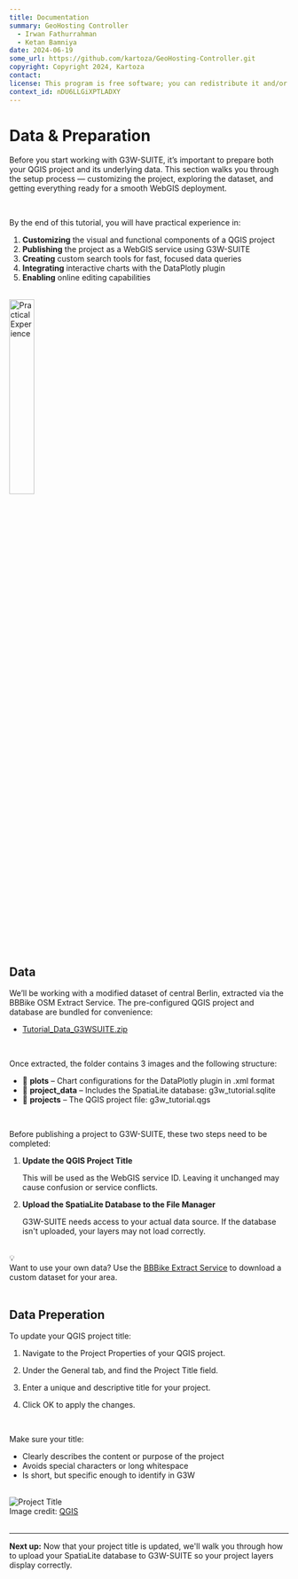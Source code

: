 ```yaml
---
title: Documentation
summary: GeoHosting Controller
  - Irwan Fathurrahman
  - Ketan Bamniya
date: 2024-06-19
some_url: https://github.com/kartoza/GeoHosting-Controller.git
copyright: Copyright 2024, Kartoza
contact:
license: This program is free software; you can redistribute it and/or modify it under the terms of the GNU Affero General Public License as published by the Free Software Foundation; either version 3 of the License, or (at your option) any later version.
context_id: nDU6LLGiXPTLADXY
---
```


# Data & Preparation

Before you start working with G3W-SUITE, it’s important to prepare both your QGIS project and its underlying data. This section walks you through the setup process — customizing the project, exploring the dataset, and getting everything ready for a smooth WebGIS deployment.

<br>

By the end of this tutorial, you will have practical experience in:

1. **Customizing** the visual and functional components of a QGIS project
2. **Publishing** the project as a WebGIS service using G3W-SUITE
3. **Creating** custom search tools for fast, focused data queries
4. **Integrating** interactive charts with the DataPlotly plugin
5. **Enabling** online editing capabilities

<br>

<div class="image-with-caption">
  <img src="../../img/g3w-img-28.png" alt="Practical Experience" style="width: 30%;">
</div>

## Data

We’ll be working with a modified dataset of central Berlin, extracted via the BBBike OSM Extract Service. The pre-configured QGIS project and database are bundled for convenience:

- [<span class="ui-filename">Tutorial_Data_G3WSUITE.zip</span>](https://github.com/kartoza/GeoHosting-Documentation/docs/src/products/manual_data/Tutorial_Data_G3WSUITE.zip)

<br>

Once extracted, the folder contains 3 images and the following structure:

- 📁 **plots** – Chart configurations for the DataPlotly plugin in <span class="ui-filename">.xml</span> format
- 📁 **project_data** – Includes the SpatiaLite database: <span class="ui-filename">g3w_tutorial.sqlite</span>
- 📁 **projects** – The QGIS project file: <span class="ui-filename">g3w_tutorial.qgs</span>

<br>

Before publishing a project to G3W-SUITE, these two steps need to be completed:

1. **Update the QGIS Project Title**

    This will be used as the WebGIS service ID. Leaving it unchanged may cause confusion or service conflicts.

2. **Upload the SpatiaLite Database to the File Manager**

    G3W-SUITE needs access to your actual data source. If the database isn't uploaded, your layers may not load correctly.

<br>

<div class="alert alert-hint">
  <div class="alert-icon">💡</div>
  <div class="alert-text">
    Want to use your own data? Use the <a href="https://extract.bbbike.org/" target="_blank">BBBike Extract Service</a> to download a custom dataset for your area.
  </div>
</div>

<br>

## Data Preperation

To update your QGIS project title:

1. Navigate to the <span class="ui-page-label">Project Properties</span> of your QGIS project.

2. Under the <span class="ui-page-label">General</span> tab, and find the <span class="ui-filename">Project Title</span> field.

3. Enter a unique and descriptive title for your project.

4. Click <span class="ui-generic-label">OK</span> to apply the changes.

<br>

Make sure your title:

- Clearly describes the content or purpose of the project
- Avoids special characters or long whitespace
- Is short, but specific enough to identify in G3W

<br>

<div class="image-with-caption">
  <img src="../../img/g3w-img-29.png" alt="Project Title">
  <div class="caption">
    Image credit: <a href="https://qgis.org/" target="_blank">QGIS</a>
  </div>
</div>

<br>

---

**Next up:** Now that your project title is updated, we'll walk you through how to upload your SpatiaLite database to G3W-SUITE so your project layers display correctly.

<br>
